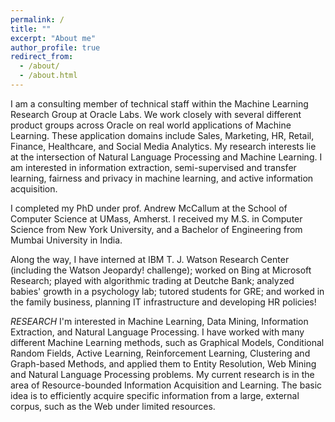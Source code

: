 ```yaml
---
permalink: /
title: ""
excerpt: "About me"
author_profile: true
redirect_from: 
  - /about/
  - /about.html
---
```


I am a consulting member of technical staff within the Machine Learning Research Group at Oracle Labs. We work closely with several different product groups across Oracle on real world applications of Machine Learning. These application domains include Sales, Marketing, HR, Retail, Finance, Healthcare, and Social Media Analytics. My research interests lie at the intersection of Natural Language Processing and Machine Learning. I am interested in information extraction, semi-supervised and transfer learning, fairness and privacy in machine learning, and active information acquisition.

I completed my PhD under prof. Andrew McCallum at the School of Computer Science at UMass, Amherst. I received my M.S. in Computer Science from New York University, and a Bachelor of Engineering from Mumbai University in India.

Along the way, I have interned at IBM T. J. Watson Research Center (including the Watson Jeopardy! challenge); worked on Bing at Microsoft Research; played with algorithmic trading at Deutche Bank; analyzed babies' growth in a psychology lab; tutored students for GRE; and worked in the family business, planning IT infrastructure and developing HR policies!

*RESEARCH*
I'm interested in Machine Learning, Data Mining, Information Extraction, and Natural Language Processing. I have worked with many different Machine Learning methods, such as Graphical Models, Conditional Random Fields, Active Learning, Reinforcement Learning, Clustering and Graph-based Methods, and applied them to Entity Resolution, Web Mining and Natural Language Processing problems. My current research is in the area of Resource-bounded Information Acquisition and Learning. The basic idea is to efficiently acquire specific information from a large, external corpus, such as the Web under limited resources.
